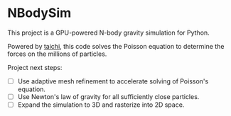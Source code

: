 # NBodySim

This project is a GPU-powered N-body gravity simulation for Python.

Powered by [taichi](https://github.com/taichi-dev/taichi), this code solves the Poisson equation to determine the forces on the millions of particles.

Project next steps:

- [ ] Use adaptive mesh refinement to accelerate solving of Poisson's equation.
- [ ] Use Newton's law of gravity for all sufficiently close particles.
- [ ] Expand the simulation to 3D and rasterize into 2D space.
